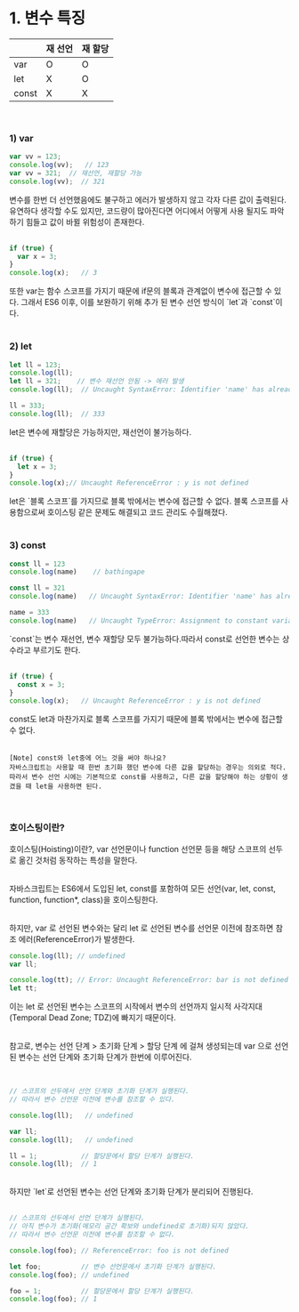 # 1. 변수 특징

|  | 재 선언 | 재 할당 |
|------|---|---|
| var | O | O |
| let | X | O |
| const | X | X |

<br>

### 1) var

```javascript
var vv = 123;
console.log(vv);   // 123
var vv = 321;  // 재선언, 재할당 가능
console.log(vv);  // 321
```

<div>
변수를 한번 더 선언했음에도 불구하고 에러가 발생하지 않고 각자 다른 값이 출력된다.
유연하다 생각할 수도 있지만, 코드량이 많아진다면 어디에서 어떻게 사용 될지도 파악하기 힘들고 값이 바뀔 위험성이 존재한다.
<div>

<br>

```javascript
if (true) {
  var x = 3;
}
console.log(x);   // 3
```

<div>
또한 var는 함수 스코프를 가지기 때문에 if문의 블록과 관계없이 변수에 접근할 수 있다.
그래서 ES6 이후, 이를 보완하기 위해 추가 된 변수 선언 방식이 `let`과 `const`이다. 
</div>

<br>

### 2) let

```javascript
let ll = 123; 
console.log(ll);
let ll = 321;    // 변수 재선언 안됨 -> 에러 발생
console.log(ll);  // Uncaught SyntaxError: Identifier 'name' has already been declared

ll = 333;
console.log(ll);  // 333
```

<div>
let은 변수에 재할당은 가능하지만, 재선언이 불가능하다.
</div>

<br>

```javascript
if (true) {
  let x = 3;
}
console.log(x);// Uncaught ReferenceError : y is not defined
```
<div>
let은 `블록 스코프`를 가지므로 블록 밖에서는 변수에 접근할 수 없다. 블록 스코프를 사용함으로써 호이스팅 같은 문제도 해결되고 코드 관리도 수월해졌다.
</div>

<br>

### 3) const

```javascript
const ll = 123
console.log(name)    // bathingape

const ll = 321
console.log(name)   // Uncaught SyntaxError: Identifier 'name' has already been declared

name = 333
console.log(name)   // Uncaught TypeError: Assignment to constant variable.
```

<div>
`const`는 변수 재선언, 변수 재할당 모두 불가능하다.따라서 const로 선언한 변수는 상수라고 부르기도 한다. 
</div>

<br>

```javascript
if (true) {
  const x = 3;
}
console.log(x);   // Uncaught ReferenceError : y is not defined
```

<div>
const도 let과 마찬가지로 블록 스코프를 가지기 때문에 블록 밖에서는 변수에 접근할 수 없다.
</div>

<br>


```
[Note] const와 let중에 어느 것을 써야 하나요? 
자바스크립트는 사용할 때 한번 초기화 했던 변수에 다른 값을 할당하는 경우는 의외로 적다. 따라서 변수 선언 시에는 기본적으로 const를 사용하고, 다른 값을 할당해야 하는 상황이 생겼을 때 let을 사용하면 된다.
```

<br>

### 호이스팅이란? 

<div>
호이스팅(Hoisting)이란?, var 선언문이나 function 선언문 등을 해당 스코프의 선두로 옮긴 것처럼 동작하는 특성을 말한다. <br><br>

자바스크립트는 ES6에서 도입된 let, const를 포함하여 모든 선언(var, let, const, function, function*, class)을 호이스팅한다. <br><br>

하지만, var 로 선언된 변수와는 달리 let 로 선언된 변수를 선언문 이전에 참조하면 참조 에러(ReferenceError)가 발생한다.
</div>


```javascript
console.log(ll); // undefined
var ll;

console.log(tt); // Error: Uncaught ReferenceError: bar is not defined
let tt;
```

이는 let 로 선언된 변수는 스코프의 시작에서 변수의 선언까지 일시적 사각지대(Temporal Dead Zone; TDZ)에 빠지기 때문이다. <br><br>

참고로, 변수는 선언 단계 > 초기화 단계 > 할당 단계 에 걸쳐 생성되는데 var 으로 선언된 변수는 선언 단계와 초기화 단계가 한번에 이루어진다.

<br>

```javascript
// 스코프의 선두에서 선언 단계와 초기화 단계가 실행된다.
// 따라서 변수 선언문 이전에 변수를 참조할 수 있다.

console.log(ll);   // undefined

var ll;
console.log(ll);   // undefined

ll = 1;           // 할당문에서 할당 단계가 실행된다.
console.log(ll);  // 1
```

<br>

<div>하지만 `let`로 선언된 변수는 선언 단계와 초기화 단계가 분리되어 진행된다.</div>
<br>

```javascript
// 스코프의 선두에서 선언 단계가 실행된다.
// 아직 변수가 초기화(메모리 공간 확보와 undefined로 초기화)되지 않았다.
// 따라서 변수 선언문 이전에 변수를 참조할 수 없다.

console.log(foo); // ReferenceError: foo is not defined

let foo;          // 변수 선언문에서 초기화 단계가 실행된다.
console.log(foo); // undefined

foo = 1;          // 할당문에서 할당 단계가 실행된다.
console.log(foo); // 1
```